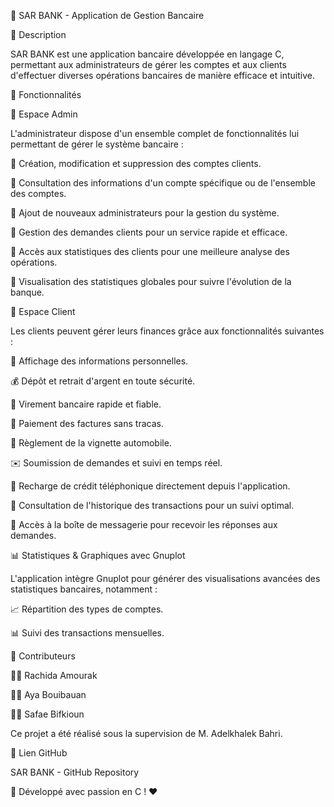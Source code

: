 🚀 SAR BANK - Application de Gestion Bancaire

📌 Description

SAR BANK est une application bancaire développée en langage C, permettant aux administrateurs de gérer les comptes et aux clients d'effectuer diverses opérations bancaires de manière efficace et intuitive.

🔑 Fonctionnalités

🔷 Espace Admin

L'administrateur dispose d'un ensemble complet de fonctionnalités lui permettant de gérer le système bancaire :

📌 Création, modification et suppression des comptes clients.

📌 Consultation des informations d'un compte spécifique ou de l'ensemble des comptes.

📌 Ajout de nouveaux administrateurs pour la gestion du système.

📌 Gestion des demandes clients pour un service rapide et efficace.

📌 Accès aux statistiques des clients pour une meilleure analyse des opérations.

📌 Visualisation des statistiques globales pour suivre l'évolution de la banque.


🔷 Espace Client

Les clients peuvent gérer leurs finances grâce aux fonctionnalités suivantes :

💼 Affichage des informations personnelles.

💰 Dépôt et retrait d'argent en toute sécurité.

🔄 Virement bancaire rapide et fiable.

📄 Paiement des factures sans tracas.

🚗 Règlement de la vignette automobile.

✉️ Soumission de demandes et suivi en temps réel.

📱 Recharge de crédit téléphonique directement depuis l'application.

📜 Consultation de l'historique des transactions pour un suivi optimal.

📩 Accès à la boîte de messagerie pour recevoir les réponses aux demandes.


📊 Statistiques & Graphiques avec Gnuplot

L'application intègre Gnuplot pour générer des visualisations avancées des statistiques bancaires, notamment :

📈 Répartition des types de comptes.

📊 Suivi des transactions mensuelles.


🤝 Contributeurs

👩‍💻 Rachida Amourak

👩‍💻 Aya Bouibauan

👩‍💻 Safae Bifkioun

Ce projet a été réalisé sous la supervision de M. Adelkhalek Bahri.

🔗 Lien GitHub

SAR BANK - GitHub Repository

🚀 Développé avec passion en C ! ❤️

